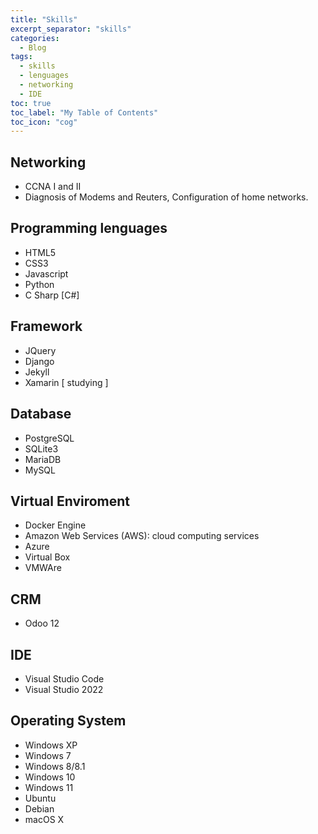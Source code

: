```yaml
---
title: "Skills"
excerpt_separator: "skills"
categories:
  - Blog
tags:
  - skills
  - lenguages
  - networking
  - IDE
toc: true
toc_label: "My Table of Contents"
toc_icon: "cog"
---
```


## Networking <i class="fa fa-sitemap"></i>

- CCNA I and II
- Diagnosis of Modems and Reuters, Configuration of home networks.

## Programming lenguages <i class="fa fa-code"></i>

- HTML5
- CSS3
- Javascript
- Python
- C Sharp [C#]

## Framework <i class="fa fa-wrench"></i>

- JQuery
- Django
- Jekyll
- Xamarin [ studying ]

## Database <i class="fa fa-database"></i>

- PostgreSQL
- SQLite3
- MariaDB
- MySQL

## Virtual Enviroment <i class="fa fa-laptop"></i>

- Docker Engine
- Amazon Web Services (AWS): cloud computing services
- Azure
- Virtual Box
- VMWAre

## CRM <i class="fa fa-cogs"></i>

- Odoo 12

## IDE <i class="fa fa-building"></i>

- Visual Studio Code
- Visual Studio 2022

## Operating System <i class="fa fa-laptop"></i>

- Windows XP
- Windows 7
- Windows 8/8.1
- Windows 10
- Windows 11
- Ubuntu
- Debian
- macOS X
